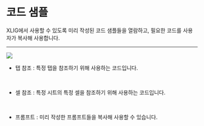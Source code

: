 
# 코드 샘플

XLIG에서 사용할 수 있도록 미리 작성된 코드 샘플들을 열람하고, 필요한 코드를 사용자가 복사해 사용합니다.

---

<img src = "https://user-images.githubusercontent.com/86198387/203680084-d2fd3f85-1aee-4d9c-ae63-ce0c7db50128.png" />


- 탭 참조 : 특정 탭을 참조하기 위해 사용하는 코드입니다.
<br>

- 셀 참조 : 특정 시트의 특정 셀을 참조하기 위해 사용하는 코드입니다.
<br>

- 프롬프트 : 미리 작성한 프롬프트들을 복사해 사용할 수 있습니다.
<br>

